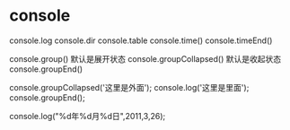 # console
console.log
console.dir
console.table
console.time()
console.timeEnd()

console.group() 默认是展开状态
console.groupCollapsed() 默认是收起状态
console.groupEnd()

console.groupCollapsed('这里是外面');
  console.log('这里是里面');
console.groupEnd();

console.log("%d年%d月%d日",2011,3,26);

